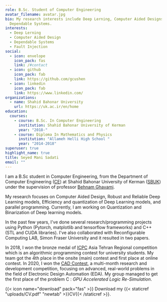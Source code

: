 ```yaml
---
role: B.Sc. Student of Computer Engineering
avatar_filename: avatar.jpg
bio: My research interests include Deep Lerning, Computer Aided Designs and
  Dependable Systems.
interests:
  - Deep Lerning
  - Computer Aided Design
  - Dependable Systems
  - Fault Injection
social:
  - icon: envelope
    icon_pack: fas
    link: /#contact
  - icon: github
    icon_pack: fab
    link: https://github.com/gcushen
  - icon: linkedin
    icon_pack: fab
    link: https://www.linkedin.com/
organizations:
  - name: Shahid Bahonar University
    url: https://uk.ac.ir/en/home
education:
  courses:
    - course: B.Sc. In Computer Engineering
      institution: Shahid Bahonar University of Kerman
      year: "2018-"
    - course: Diploma In Mathematics and Physics
      institution: "Allameh Helli High School "
      year: "2014-2018"
superuser: true
highlight_name: true
title: Seyed Mani Sadati
email: ""
---
```

I am a B.Sc student in Computer Engineering, from the Department of Computer Engineering ([CE](https://ce.uk.ac.ir/en/home)) at Shahid Bahonar University of Kerman ([SBUK](https://uk.ac.ir/en/home)) under the supervision of professor [Behnam Ghavami](https://scholar.google.com/citations?user=a0vk8BkAAAAJ&hl=en).

My research focuses on Computer Aided Design, Robust and Reliable Deep Learning models, Efficiency and quantization of Deep Learning models, and parallel programming. Currently, I am working on Quantization and Binarization of Deep learning models. 

In the past few years, I've done several research/programming projects using Python (Pytorch, matplotlib and tensorflow frameworks) and C++ (STL and CUDA libraries). I've also collaborated with Reconfigurable Computing LAB, Simon Fraser University and it resulted in two papers.

In 2018, I won the bronze medal of [ICPC](https://icpc.global/) Asia Tehran Regional competition which is an algorithmic programming contest for university students. My team got the 4th place in the onsite (main) contest and first place at online contest. In 2020, I won the [CAD Contest](http://iccad-contest.org/2020/index.html), a multi-month research and development competition, focusing on advanced, real-world problems in the field of Electronic Design Automation (EDA). My group managed to get the first place of the problem C : *GPU Accelerated Logic Re-Simulation*.

{{< icon name="download" pack="fas" >}} Download my {{< staticref "uploads/CV.pdf" "newtab" >}}CV{{< /staticref >}}.